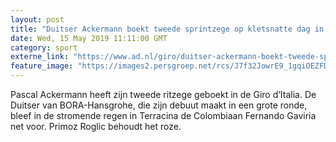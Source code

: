 ```yaml
---
layout: post
title: "Duitser Ackermann boekt tweede sprintzege op kletsnatte dag in Giro"
date: Wed, 15 May 2019 11:11:00 GMT
category: sport
externe_link: "https://www.ad.nl/giro/duitser-ackermann-boekt-tweede-sprintzege-op-kletsnatte-dag-in-giro~a0b71185/"
feature_image: "https://images2.persgroep.net/rcs/J7f32JowrE9_1gqiOEZFDunAVUQ/diocontent/148446980/_fitwidth/400/?appId=21791a8992982cd8da851550a453bd7f&quality=0.7"
---
```


Pascal Ackermann heeft zijn tweede ritzege geboekt in de Giro d‘Italia. De Duitser van BORA-Hansgrohe, die zijn debuut maakt in een grote ronde, bleef in de stromende regen in Terracina de Colombiaan Fernando Gaviria net voor. Primoz Roglic behoudt het roze.

